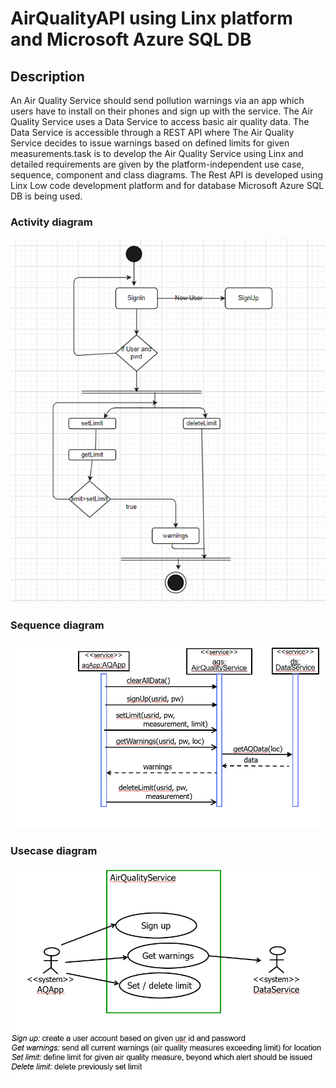 # AirQualityAPI using Linx platform and Microsoft Azure SQL DB

## Description
An Air Quality Service should send pollution warnings via an app which users have to install on their phones and sign up with the service. The Air Quality Service uses a Data Service to access basic air quality data. The Data Service is accessible through a REST API where The Air Quality Service decides to issue warnings based on defined limits for given measurements.task is to develop the Air Quality Service using Linx and detailed requirements are given by the platform-independent use case, sequence, component and class diagrams.
The Rest API is developed using Linx Low code development platform and for database Microsoft Azure SQL DB is being used.

### Activity diagram
![alt text](https://github.com/ss1307-uol/AirQualityAPI/blob/main/activity.png?raw=true)

### Sequence diagram
![alt text](https://github.com/ss1307-uol/AirQualityAPI/blob/main/seq01.png?raw=true)

### Usecase diagram
![alt text](https://github.com/ss1307-uol/AirQualityAPI/blob/main/usecase.png?raw=true)
